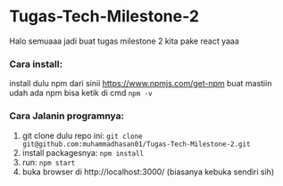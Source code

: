 # Tugas-Tech-Milestone-2
Halo semuaaa jadi buat tugas milestone 2 kita pake react yaaa

### Cara install:
install dulu npm dari sinii https://www.npmjs.com/get-npm
buat mastiin udah ada npm bisa ketik di cmd
`npm -v`

### Cara Jalanin programnya:
1. git clone dulu repo ini:
`git clone git@github.com:muhammadhasan01/Tugas-Tech-Milestone-2.git`
2. install packagesnya:
`npm install`
3. run:
`npm start`
4. buka browser di http://localhost:3000/ (biasanya kebuka sendiri sih)
